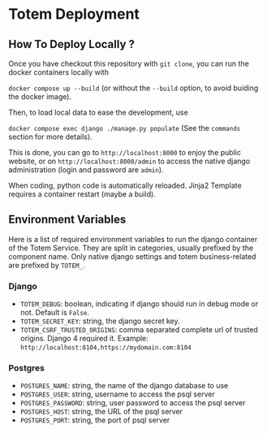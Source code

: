 
# Totem Deployment

## How To Deploy Locally ?

Once you have checkout this repository with `git clone`, you can run the docker containers locally with

`docker compose up --build` (or without the `--build` option, to avoid buiding the docker image).

Then, to load local data to ease the development, use

`docker compose exec django ./manage.py populate` (See the `commands` section for more details).

This is done, you can go to `http://localhost:8000` to enjoy the public website, or on `http://localhost:8000/admin` to access the native django administration (login and password are `admin`).

When coding, python code is automatically reloaded. Jinja2 Template requires a container restart (maybe a build).


## Environment Variables

Here is a list of required environment variables to run the django container of the Totem Service. They are split in categories, usually prefixed by the component name. Only native django settings and totem business-related are prefixed by `TOTEM_`.

### Django

 - `TOTEM_DEBUG`: boolean, indicating if django should run in debug mode or not. Default is `False`.
 - `TOTEM_SECRET_KEY`: string, the django secret key.
  - `TOTEM_CSRF_TRUSTED_ORIGINS`: comma separated complete url of trusted origins. Django 4 required it. Example: `http://localhost:8104,https://mydomain.com:8104`


### Postgres

- `POSTGRES_NAME`: string, the name of the django database to use
- `POSTGRES_USER`: string, username to access the psql server
- `POSTGRES_PASSWORD`: string, user password to access the psql server
- `POSTGRES_HOST`: string, the URL of the psql server
- `POSTGRES_PORT`: string, the port of psql server
